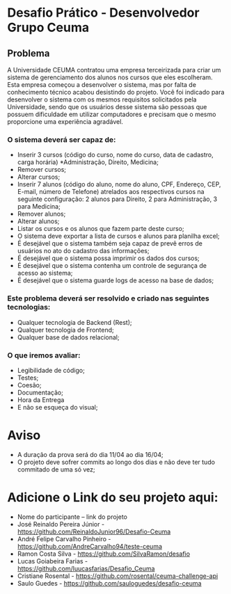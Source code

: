 # Desafio Prático - Desenvolvedor Grupo Ceuma

## Problema
A Universidade CEUMA contratou uma empresa terceirizada para criar um sistema de gerenciamento dos alunos nos cursos que eles escolheram. Esta empresa começou a desenvolver o sistema, mas por falta de conhecimento técnico acabou desistindo do projeto.
Você foi indicado para desenvolver o sistema com os mesmos requisitos solicitados pela Universidade, sendo que os usuários desse sistema são pessoas que possuem dificuldade em utilizar computadores e precisam que o mesmo proporcione uma experiência agradável.

### O sistema deverá ser capaz de:
-	Inserir 3 cursos (código do curso, nome do curso, data de cadastro, carga horária) *Administração, Direito, Medicina;
-	Remover cursos;
-	Alterar cursos;
-	Inserir 7 alunos (código do aluno, nome do aluno, CPF, Endereço, CEP, E-mail, número de Telefone) atrelados aos respectivos cursos na seguinte configuração: 2 alunos para Direito, 2 para Administração, 3 para Medicina;
-	Remover alunos;
-	Alterar alunos;
-	Listar os cursos e os alunos que fazem parte deste curso;
-	O sistema deve exportar a lista de cursos e alunos para planilha excel;
-	É desejável que o sistema também seja capaz de prevê erros de usuários no ato do cadastro das informações;
-	É desejável que o sistema possa imprimir os dados dos cursos;
-	É desejável que o sistema contenha um controle de segurança de acesso ao sistema;
-	É desejável que o sistema guarde logs de acesso na base de dados;

### Este problema deverá ser resolvido e criado nas seguintes tecnologias:
- Qualquer tecnologia de Backend (Rest);
- Qualquer tecnologia de Frontend;
- Qualquer base de dados relacional;

### O que iremos avaliar:
-	Legibilidade de código;
-	Testes;
-	Coesão;
-	Documentação;
-	Hora da Entrega
-	E não se esqueça do visual;

# Aviso
*	A duração da prova será do dia 11/04 ao dia 16/04;
*	O projeto deve sofrer commits ao longo dos dias e não deve ter tudo commitado de uma só vez;

# Adicione o Link do seu projeto aqui:

- Nome do participante – link do projeto
- José Reinaldo Pereira Júnior - https://github.com/ReinaldoJunior96/Desafio-Ceuma
- André Felipe Carvalho Pinheiro - https://github.com/AndreCarvalho94/teste-ceuma
- Ramon Costa Silva - https://github.com/SilvaRamon/desafio
- Lucas Goiabeira Farias - https://github.com/luucasfarias/Desafio_Ceuma
- Cristiane Rosental - https://github.com/rosental/ceuma-challenge-api
- Saulo Guedes - https://github.com/sauloguedes/desafio-ceuma
